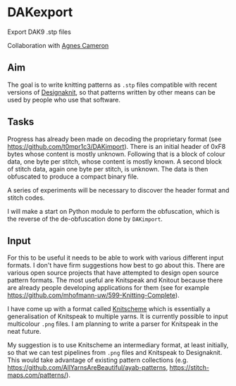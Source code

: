 # DAKexport
Export DAK9 .stp files

Collaboration with [Agnes Cameron](https://github.com/agnescameron)

## Aim

The goal is to write knitting patterns as `.stp` files compatible with
recent versions of [Designaknit](https://softbyte.co.uk/), so that
patterns written by other means can be used by people who use that
software.

## Tasks

Progress has already been made on decoding the proprietary format 
(see https://github.com/t0mpr1c3/DAKimport). There is an initial header
of 0xF8 bytes whose content is mostly unknown. Following that is a block
of colour data, one byte per stitch, whose content is mostly known. A
second block of stitch data, again one byte per stitch, is unknown. The
data is then obfuscated to produce a compact binary file.

A series of experiments will be necessary to discover the header format
and stitch codes.

I will make a start on Python module to perform the obfuscation, which
is the reverse of the de-obfuscation done by `DAKimport`.

## Input

For this to be useful it needs to be able to work with various different input
formats. I don't have firm suggestions how best to go about this. There are
various open source projects that have attempted to design open source pattern
formats. The most useful are Knitspeak and Knitout because there are
already people developing applications for them (see for example
https://github.com/mhofmann-uw/599-Knitting-Complete).

I have come up with a format called [Knitscheme](https://github.com/t0mpr1c3/knitscheme)
which is essentially a generalisation of Knitspeak to multiple yarns. It is
currently possible to input multicolour `.png` files. I am planning to write a parser
for Knitspeak in the neat future.

My suggestion is to use Knitscheme an intermediary format, at least initially, 
so that we can test pipelines from `.png` files and Knitspeak to Designaknit. This
would take advantage of existing pattern collections
(e.g. https://github.com/AllYarnsAreBeautiful/ayab-patterns, https://stitch-maps.com/patterns/).
